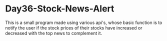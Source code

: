 # Day36-Stock-News-Alert
This is a small program made using various api's, whose basic function is to notify the user if the stock prices of their stocks have increased or decreased with the top news to complement it.
